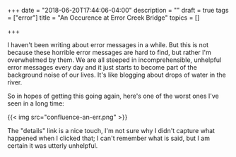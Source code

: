 +++
date = "2018-06-20T17:44:06-04:00"
description = ""
draft = true
tags = ["error"]
title = "An Occurence at Error Creek Bridge"
topics = []

+++

I haven't been writing about error messages in a while.  But this is not because these horrible error messages are hard to find, but rather I'm overwhelmed by them.  We are all steeped in incomprehensible, unhelpful error messages every day and it just starts to become part of the background noise of our lives.  It's like blogging about drops of water in the river.

So in hopes of getting this going again, here's one of the worst ones I've seen in a long time:

{{< img src="confluence-an-err.png" >}}

The "details" link is a nice touch, I'm not sure why I didn't capture what happened when I clicked that; I can't remember what is said, but I am certain it was utterly unhelpful.
